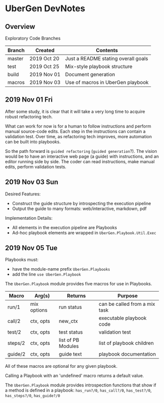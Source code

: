 # UberGen DevNotes

## Overview

Exploratory Code Branches

| Branch | Created     | Contents                            |
|--------|-------------|-------------------------------------|
| master | 2019 Oct 20 | Just a README stating overall goals |
| test   | 2019 Oct 25 | Mix-style playbook structure        |
| build  | 2019 Nov 01 | Document generation                 |
| macros | 2019 Nov 03 | Use of macros in UberGen playbook   |

## 2019 Nov 01 Fri

After some study, it is clear that it will take a very long time to acquire
robust refactoring tech.

What can work for now is for a human to follow instructions and perform manual
source-code edits.  Each step in the instructions can contain a validation
test.  Over time, as refactoring tech improves, more automation can be built
into playbooks.

So the path forward is `guided refactoring` (`guided generation`?).  The vision
would be to have an interactive web page (a guide) with instructions, and an
editor running side by side.  The coder can read instructions, make manual
edits, perform validation tests. 

## 2019 Nov 03 Sun

Desired Features:

- Construct the guide structure by introspecting the execution pipeline
- Output the guide to many formats: web/interactive, markdown, pdf

Implementation Details:

- All elements in the execution pipeline are Playbooks
- Ad-hoc playbook elements are wrapped in `UberGen.Playbook.Util.Exec`

## 2019 Nov 05 Tue

Playbooks must:
- have the module-name prefix `UberGen.Playbooks`
- add the line `use UberGen.Playbook`

The `UberGen.Playbook` module provides five macros for use in Playbooks.

| Macro   | Arg(s)      | Returns            | Purpose                       |
|---------|-------------|--------------------|-------------------------------|
| run/1   | mix options | run status         | can be called from a mix task |
| call/2  | ctx, opts   | new_ctx            | executable playbook code      |
| test/2  | ctx, opts   | test status        | validation test               |
| steps/2 | ctx, opts   | list of PB Modules | list of playbook children     |
| guide/2 | ctx, opts   | guide text         | playbook documentation        |

All of these macros are optional for any given playbook.

Calling a Playbook with an 'undefined' macro returns a default value.

The `UberGen.Playbook` module provides introspection functions that show if a
method is defined in a playbook: `has_run?/0`, `has_call?/0`, `has_test?/0`,
`has_steps?/0`, `has_guide?/0`

